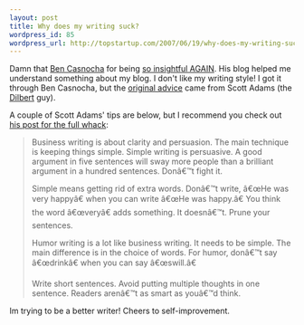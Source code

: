 ```yaml
--- 
layout: post
title: Why does my writing suck?
wordpress_id: 85
wordpress_url: http://topstartup.com/2007/06/19/why-does-my-writing-suck/
---
```

Damn that <a href="http://ben.casnocha.com/2007/06/how_to_be_a_bet.html">Ben Casnocha</a> for being <a href="http://ben.casnocha.com/2007/06/how_to_be_a_bet.html">so insightful AGAIN</a>. His blog helped me understand something about my blog. I don't like my writing style! I got it through Ben Casnocha, but the <a href="http://dilbertblog.typepad.com/the_dilbert_blog/2007/06/the_day_you_bec.html">original advice</a> came from Scott Adams (the <a href="http://dilbert.com/">Dilbert</a> guy).<!--more-->

A couple of Scott Adams' tips are below, but I recommend you check out <a href="http://dilbertblog.typepad.com/the_dilbert_blog/2007/06/the_day_you_bec.html">his post for the full whack</a>:
<blockquote>Business writing is about clarity and persuasion. The main technique is keeping things simple. Simple writing is persuasive. A good argument in five sentences will sway more people than a brilliant argument in a hundred sentences. Donâ€™t fight it.

Simple means getting rid of extra words. Donâ€™t write, â€œHe was very happyâ€ when you can write â€œHe was happy.â€ You think the word â€œveryâ€ adds something. It doesnâ€™t. Prune your sentences.

Humor writing is a lot like business writing. It needs to be simple. The main difference is in the choice of words. For humor, donâ€™t say â€œdrinkâ€ when you can say â€œswill.â€

Write short sentences. Avoid putting multiple thoughts in one sentence. Readers arenâ€™t as smart as youâ€™d think.</blockquote>
Im trying to be a better writer! Cheers to self-improvement.
